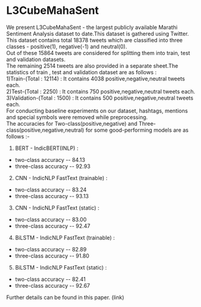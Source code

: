 # L3CubeMahaSent

We present L3CubeMahaSent - the largest publicly available Marathi Sentiment Analysis dataset to date.This dataset is gathered using Twitter.<br>
This dataset contains total 18378 tweets which are classified into three classes - positive(1), negative(-1) and neutral(0).<br>
Out of these 15864 tweets are considered for splitting them into train, test and validation datasets.<br>
The remaining 2514 tweets are also provided in a separate sheet.The statistics of train , test and validation dataset are as follows : <br>
1)Train-(Total : 12114) : It contains 4038 positive,negative,neutral tweets each.<br>
2)Test-(Total : 2250) : It contains 750 positive,negative,neutral tweets each.<br>
3)Validation-(Total : 1500) : It contains 500 positive,negative,neutral tweets each.<br>
For conducting baseline experiments on our dataset, hashtags, mentions and special symbols were removed while preprocessing.<br>
The accuracies for Two-class(positive,negative) and Three-class(positive,negative,neutral) for some good-performing models are as follows :-<br>

1) BERT - IndicBERT(INLP) : 
- two-class accuracy -- 84.13
- three-class accuracy -- 92.93
2) CNN - IndicNLP FastText (trainable) :
- two-class accuracy -- 83.24
- three-class accuracy -- 93.13
3) CNN - IndicNLP FastText (static) :
- two-class accuracy -- 83.00
- three-class accuracy -- 92.47
4) BiLSTM - IndicNLP FastText (trainable) :
- two-class accuracy -- 82.89
- three-class accuracy -- 91.80
5) BiLSTM - IndicNLP FastText (static) :
- two-class accuracy -- 82.41
- three-class accuracy -- 92.67

Further details can be found in this paper. (link)
